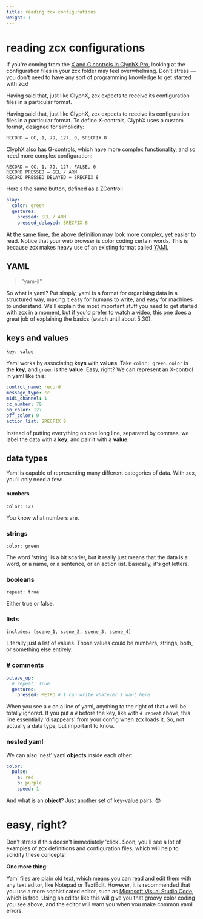 ```yaml
---
title: reading zcx configurations
weight: 1
---
```


# reading zcx configurations

If you're coming from the [X and G controls in ClyphX Pro](https://www.cxpman.com/manual/using-midi-controllers/), looking at the configuration files in your zcx folder may feel overwhelming. Don't stress — you don't need to have any sort of programming knowledge to get started with zcx! 

Having said that, just like ClyphX, zcx expects to receive its configuration files in a particular format.

Having said that, just like ClyphX, zcx expects to receive its configuration files in a particular format. To define X-controls, ClyphX uses a custom format, designed for simplicity:

```ClyphX
RECORD = CC, 1, 79, 127, 0, SRECFIX 8
```

ClyphX also has G-controls, which have more complex functionality, and so need more complex configuration:

```ClyphX
RECORD = CC, 1, 79, 127, FALSE, 0
RECORD PRESSED = SEL / ARM
RECORD PRESSED_DELAYED = SRECFIX 8
```

Here's the same button, defined as a ZControl:

```yaml
play:
  color: green
  gestures:
    pressed: SEL / ARM
    pressed_delayed: SRECFIX 8
```

At the same time, the above definition may look more complex, yet easier to read. Notice that your web browser is color coding certain words. This is because zcx makes heavy use of an existing format called [YAML](https://en.wikipedia.org/wiki/YAML)

## YAML
> "yam-il"

So what is yaml? Put simply, yaml is a format for organising data in a structured way, making it easy for humans to write, and easy for machines to understand. We'll explain the most important stuff you need to get started with zcx in a moment, but if you'd prefer to watch a video, [this one](https://www.youtube.com/watch?v=cdLNKUoMc6c) does a great job of explaining the basics (watch until about 5:30).

## keys and values

`key: value`

Yaml works by associating __keys__ with __values__. Take `color: green`. `color` is the **key**, and `green` is the **value**. Easy, right? We can represent an X-control in yaml like this:

```yaml
control_name: record
message_type: cc
midi_channel: 1
cc_number: 79
on_color: 127
off_color: 0
action_list: SRECFIX 8
```

Instead of putting everything on one long line, separated by commas, we label the data with a **key**, and pair it with a **value**.

## data types

Yaml is capable of representing many different categories of data. With zcx, you'll only need a few:
#### numbers
`color: 127`

You know what numbers are.
### strings
`color: green`

The word 'string' is a bit scarier, but it really just means that the data is a word, or a name, or a sentence, or an action list. Basically, it's got letters.

### booleans
`repeat: true`

Either true or false.

### lists
`includes: [scene_1, scene_2, scene_3, scene_4]`

Literally just a list of values. Those values could be numbers, strings, both, or something else entirely.

### # comments
```yaml
octave_up:
  # repeat: True
  gestures:
    pressed: METRO # I can write whatever I want here
```

When you see a  `#` on a line of yaml, anything to the right of that `#` will be totally ignored. If you put a `#` before the key, like with `# repeat` above, this line essentially 'disappears' from your config when zcx loads it. So, not actually a data type, but important to know.

### nested yaml

We can also 'nest' yaml **objects** inside each other:

```yaml
color:
  pulse:
    a: red
    b: purple
    speed: 1
```

And what is an **object**? Just another set of key-value pairs. 😎

# easy, right?

Don't stress if this doesn't immediately 'click'. Soon, you'll see a lot of examples of zcx definitions and configuration files, which will help to solidify these concepts!

**One more thing:**

Yaml files are plain old text, which means you can read and edit them with any text editor, like Notepad or TextEdit. However, it is recommended that you use a more sophisticated editor, such as [Microsoft Visual Studio Code](https://code.visualstudio.com/), which is free. Using an editor like this will give you that groovy color coding you see above, and the editor will warn you when you make common yaml errors.
